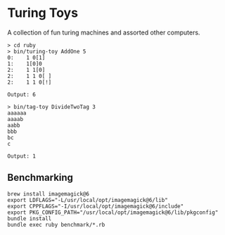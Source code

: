 Turing Toys
===========

A collection of fun turing machines and assorted other computers.

    > cd ruby
    > bin/turing-toy AddOne 5
    0:    1 0[1]
    1:    1[0]0
    2:    1 1[0]
    2:    1 1 0[ ]
    2:    1 1 0[!]

    Output: 6

    > bin/tag-toy DivideTwoTag 3
    aaaaaa
    aaaab
    aabb
    bbb
    bc
    c

    Output: 1

Benchmarking
------------

    brew install imagemagick@6 
    export LDFLAGS="-L/usr/local/opt/imagemagick@6/lib"                 
    export CPPFLAGS="-I/usr/local/opt/imagemagick@6/include"
    export PKG_CONFIG_PATH="/usr/local/opt/imagemagick@6/lib/pkgconfig"
    bundle install
    bundle exec ruby benchmark/*.rb